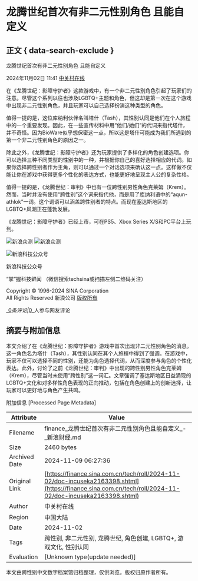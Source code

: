 # 龙腾世纪首次有非二元性别角色 且能自定义

## 正文 { data-search-exclude }


龙腾世纪首次有非二元性别角色 且能自定义

2024年11月02日 11:41 [中关村在线](https://search.zol.com.cn/search/article_view.php?did=9143309)

在《龙腾世纪：影障守护者》这款游戏中，有一个非二元性别角色引起了玩家们的注意。尽管这个系列以往也涉及LGBTQ+主题和角色，但这却是第一次在这个游戏中出现非二元性别角色，并且玩家可以自己选择扮演这种类型的角色。

值得一提的是，这位库纳利伙伴名叫塔什（Tash），其性别认同是他们在个人旅程中的一个重要发现。因此，在一些宣传材料中用“他们/她们”的代词来指代塔什，并不奇怪。因为BioWare似乎想保密这一点，所以这是塔什可能成为我们所遇到的第一个非二元性别角色的原因之一。

除此之外，《龙腾世纪：影障守护者》还为玩家提供了多样化的角色创建选项。你可以选择三种不同类型的性别中的一种，并根据你自己的喜好选择相应的代词。如果你选择跨性别者作为主角，则可以通过一个对话选项来确认这一点。这样做不仅能让你在游戏中获得更多个性化的表达方式，也能更好地呈现主人公的复杂性格。

值得一提的是，《龙腾世纪：审判》中也有一位跨性别男性角色克莱姆（Krem）。然而，当时并没有使用“跨性别”这个词来指代他，而是用了库纳利语中的“aqun-athlok”一词。这个词语可以涵盖跨性别者的特点。而现在塞达斯地区的LGBTQ+风潮正在蓬勃发展。

《龙腾世纪：影障守护者》已经上市，可在PS5、Xbox Series X/S和PC平台上玩到。

![新浪众测](https://n.sinaimg.cn/tech/zcapp2018/doc_qrcode1.png)
![新浪众测](https://n.sinaimg.cn/tech/zcapp2018/doc_qrcode2.png)

![新浪科技公众号](https://n.sinaimg.cn/tech/content/tech_qr2x.png)

新浪科技公众号

“掌”握科技鲜闻 （微信搜索techsina或扫描左侧二维码关注） 

Copyright © 1996-2024 SINA Corporation  
All Rights Reserved 新浪公司 [版权所有](http://www.sina.com.cn/intro/copyright.shtml)

_[0](https://comment5.news.sina.com.cn/comment/skin/default.html?channel=kj&newsid=comos-ncuseka2163398)_条评论|_[0](https://comment5.news.sina.com.cn/comment/skin/default.html?channel=kj&newsid=comos-ncuseka2163398)_人参与网友评论

## 摘要与附加信息

<!-- tcd_abstract -->
本文介绍了在《龙腾世纪：影障守护者》游戏中首次出现非二元性别角色的消息。这一角色名为塔什（Tash），其性别认同在其个人旅程中得到了强调。在游戏中，玩家不仅可以选择不同的性别，还能为角色选择代词，从而深度参与角色的个性化表达。此外，讨论了之前《龙腾世纪：审判》中出现的跨性别男性角色克莱姆（Krem），尽管当时未使用“跨性别”这一词汇。文章强调了塞达斯地区日益涌现的LGBTQ+文化和对多样性角色表现的正向推动，包括在角色创建上的创新选择，让玩家可以更好地与角色产生共鸣。
<!-- tcd_abstract_end -->

附加信息 [Processed Page Metadata]

| Attribute       | Value                                  |
|-----------------|----------------------------------------|
| Filename        | finance_龙腾世纪首次有非二元性别角色且能自定义_-_新浪财经.md                             |
| Size            | 2460 bytes                           |
| Archived Date   | 2024-11-09 06:27:36                             |
| Original Link   | [https://finance.sina.com.cn/tech/roll/2024-11-02/doc-incuseka2163398.shtml](https://finance.sina.com.cn/tech/roll/2024-11-02/doc-incuseka2163398.shtml)                       |
| Author          | 中关村在线                               |
| Region          | 中国大陆                               |
| Date            | 2024-11-02                                 |
| Tags            | 跨性别, 非二元性别, 龙腾世纪, 角色创建, LGBTQ+, 游戏文化, 性别认同                                 |
| Evaluation            | [Unknown type(update needed)]                                 |
<!-- tcd_table_end -->

本文由跨性别中文数字档案馆归档整理，仅供浏览。版权归原作者所有。
